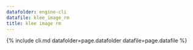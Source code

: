 ```yaml
---
datafolder: engine-cli
datafile: klee_image_rm
title: klee image rm
---
```

{% include cli.md datafolder=page.datafolder datafile=page.datafile %}
